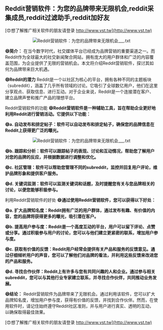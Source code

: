 ## **Reddit营销软件：为您的品牌带来无限机会,reddit采集成员,reddit过滤助手,reddit加好友**

[😍想了解推广相关软件的朋友请登录 http://www.vst.tw](http://www.vst.tw)

 <center><img src="https://vst.tw/MP4/tuiguang/png/2.png" alt="Reddit营销软件：为您的品牌带来无限机会___.txt"></center>

**😄简介：**
在当今数字时代，社交媒体平台已经成为品牌营销的重要渠道之一。而Reddit作为全球最大的社交新闻聚合网站，拥有庞大的用户群体和广泛的内容覆盖范围，为企业提供了无限的营销机会。本文将介绍Reddit营销软件，探讨其如何为品牌带来巨大机遇。

**😄Reddit的潜力**
Reddit是一个以社区为核心的平台，拥有各种不同的主题板块（subreddit），涵盖了几乎所有领域的讨论。它吸引了全球数亿用户，他们在这里分享观点、获取信息、进行互动。对于企业来说，Reddit是一个连接潜在客户、建立品牌声誉和推广产品的理想平台。

Reddit营销软件的功能
**😄Reddit营销软件是一种辅助工具，旨在帮助企业更好地利用Reddit进行营销活动。它提供以下功能：**

**😄a. 自动发布和排定帖子：软件可以自动发布和排定帖子，确保您的品牌信息在Reddit上获得更广泛的曝光。**

 <center><img src="https://vst.tw/MP4/tuiguang/png/0.png" alt="Reddit营销软件：为您的品牌带来无限机会___.txt"></center>

**😄b. 跟踪和分析：软件可以跟踪帖子的表现、讨论和互动情况，帮助您了解用户对您的品牌的反应，并根据数据进行调整和优化。**

**😄c. 社区管理：软件可以帮助您管理不同的subreddit，监控并回复用户评论，维护品牌形象和提供客户服务。**

**😄d. 关键词监测：软件可以监测关键词和话题，及时提醒您有关与您品牌相关的讨论，以便您能够积极参与。**

利用Reddit营销软件的好处
**😄通过使用Reddit营销软件，您可以获得以下好处：**

**😄a. 扩大品牌知名度：Reddit拥有广泛的用户群体，通过发布有趣、有价值的内容，您的品牌将获得更多的曝光，吸引潜在客户。**

**😄b. 提高用户参与度：Reddit是一个高度互动的平台，用户可以留下评论、点赞或分享。通过积极参与用户的讨论，您可以与他们建立更紧密的联系，增加用户参与度。**

**😄c. 获取有价值的反馈：Reddit用户经常会提供有关产品和服务的反馈意见。通过仔细倾听用户的声音，您可以了解他们对品牌的看法，并利用这些反馈来改进您的产品和服务。**

**😄d. 寻找合作伙伴：Reddit上有许多与您有共同兴趣的人和企业。通过参与相关subreddit，您可以与其他行业专家建立联系，并寻找合作伙伴，共同推动业务发展。**

**😄结论：**
Reddit营销软件为品牌带来了无限机会。通过利用该软件，您可以扩大品牌知名度，增加用户参与度，获得有价值的反馈，并找到合作伙伴。然而，在使用软件时，请记住始终遵守Reddit社区准则，并与用户进行真实、透明的互动，以确保取得最佳效果。

[😍想了解推广相关软件的朋友请登录 http://www.vst.tw](http://www.vst.tw)



